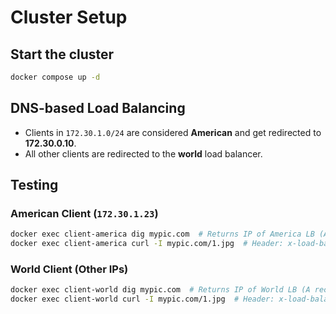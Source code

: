 # Cluster Setup

## Start the cluster

```bash
docker compose up -d
```

## DNS-based Load Balancing

- Clients in `172.30.1.0/24` are considered **American** and get redirected to **172.30.0.10**.
- All other clients are redirected to the **world** load balancer.

## Testing

### American Client (`172.30.1.23`)

```bash
docker exec client-america dig mypic.com  # Returns IP of America LB (A record is 172.30.0.10)
docker exec client-america curl -I mypic.com/1.jpg  # Header: x-load-balancer: lb-america
```

### World Client (Other IPs)

```bash
docker exec client-world dig mypic.com  # Returns IP of World LB (A record is 172.30.0.11)
docker exec client-world curl -I mypic.com/1.jpg  # Header: x-load-balancer: lb-world
```
